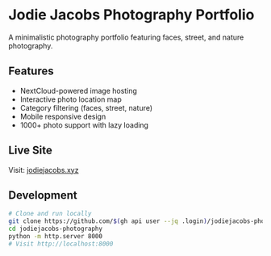 # Jodie Jacobs Photography Portfolio

A minimalistic photography portfolio featuring faces, street, and nature photography.

## Features
- NextCloud-powered image hosting
- Interactive photo location map  
- Category filtering (faces, street, nature)
- Mobile responsive design
- 1000+ photo support with lazy loading

## Live Site
Visit: [jodiejacobs.xyz](https://jodiejacobs.xyz)

## Development
```bash
# Clone and run locally
git clone https://github.com/$(gh api user --jq .login)/jodiejacobs-photography.git
cd jodiejacobs-photography
python -m http.server 8000
# Visit http://localhost:8000
